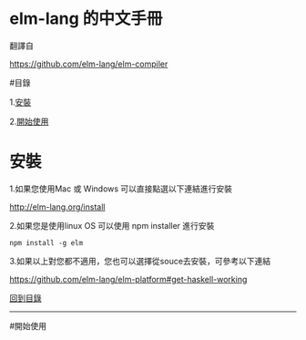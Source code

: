# elm-lang 的中文手冊 

翻譯自  

https://github.com/elm-lang/elm-compiler

#目錄

1.[安裝](#安裝)

2.[開始使用](#開始使用)



# 安裝

1.如果您使用Mac 或 Windows 可以直接點選以下連結進行安裝

http://elm-lang.org/install


2.如果您是使用linux OS 可以使用 npm installer 進行安裝
```
npm install -g elm
```

3.如果以上對您都不適用，您也可以選擇從souce去安裝，可參考以下連結

https://github.com/elm-lang/elm-platform#get-haskell-working


[回到目錄](#目錄)



----

#開始使用

